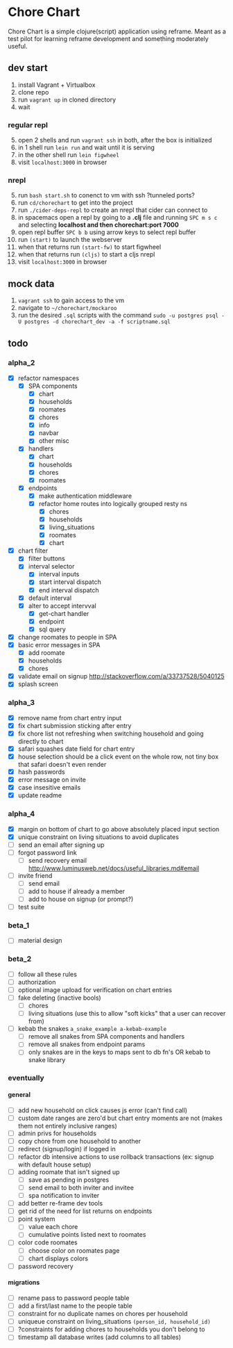 # Chore Chart
Chore Chart is a simple clojure(script) application using reframe. Meant as a test pilot for learning reframe development and something moderately useful.

## dev start
1. install Vagrant + Virtualbox 
2. clone repo
3. run `vagrant up` in cloned directory
4. wait

### regular repl  
5. open 2 shells and run `vagrant ssh` in both, after the box is initialized  
6. in 1 shell run `lein run` and wait until it is serving  
7. in the other shell run `lein figwheel`  
8. visit `localhost:3000` in browser  

### nrepl  
5. run `bash start.sh` to conenct to vm with ssh ?tunneled ports?  
6. run `cd/chorechart` to get into the project  
7. run `./cider-deps-repl` to create an nrepl that cider can connect to  
8. in spacemacs open a repl by going to a **.clj** file and running `SPC m s c` and selecting **localhost and  then chorechart:port 7000**  
9. open repl buffer `SPC b b` using arrow keys to select repl buffer  
10. run `(start)` to launch the webserver  
11. when that returns run `(start-fw)` to start figwheel  
12. when that returns run `(cljs)` to start a cljs nrepl  
13. visit `localhost:3000` in browser  

## mock data

1. `vagrant ssh` to gain access to the vm  
2. navigate to `~/chorechart/mockaroo`  
3. run the desired `.sql` scripts with the command `sudo -u postgres psql -U postgres -d chorechart_dev -a -f scriptname.sql`  

## todo

### alpha_2
- [x] refactor namespaces
  - [x] SPA components
    - [x] chart
    - [x] households
    - [x] roomates
    - [x] chores
    - [x] info
    - [x] navbar
    - [x] other misc
  - [x] handlers
    - [x] chart
    - [x] households
    - [x] chores
    - [x] roomates
  - [x] endpoints
    - [x] make authentication middleware
    - [x] refactor home routes into logically grouped resty ns
      - [x] chores
      - [x] households
      - [x] living_situations
      - [x] roomates
      - [x] chart
- [x] chart filter
  - [x] filter buttons
  - [x] interval selector
    - [x] interval inputs
    - [x] start interval dispatch
    - [x] end interval dispatch
  - [x] default interval 
  - [x] alter to accept intervval
    - [x] get-chart handler
    - [x] endpoint
    - [x] sql query 
- [x] change roomates to people in SPA
- [x] basic error messages in SPA
  - [x] add roomate
  - [x] households
  - [x] chores
- [x] validate email on signup http://stackoverflow.com/a/33737528/5040125 
- [x] splash screen
  
### alpha_3
- [x] remove name from chart entry input
- [x] fix chart submission sticking after entry
- [x] fix chore list not refreshing when switching household and going directly to chart
- [x] safari squashes date field for chart entry
- [x] house selection should be a click event on the whole row, not tiny box that safari doesn't even render
- [x] hash passwords
- [x] error message on invite
- [x] case insesitive emails
- [x] update readme

### alpha_4
- [x] margin on bottom of chart to go above absolutely placed input section
- [x] unique constraint on living situations to avoid duplicates
- [ ] send an email after signing up
- [ ] forgot password link
    - [ ] send recovery email http://www.luminusweb.net/docs/useful_libraries.md#email 
- [ ] invite friend
    - [ ] send email
    - [ ] add to house if already a member
    - [ ] add to house on signup (or prompt?)
- [ ] test suite

### beta_1
- [ ] material design

### beta_2
- [ ] follow all these rules
- [ ] authorization
- [ ] optional image upload for verification on chart entries
- [ ] fake deleting (inactive bools)
  - [ ] chores
  - [ ] living situations (use this to allow "soft kicks" that a user can recover from)
- [ ] kebab the snakes `a_snake_example a-kebab-example`
  - [ ] remove all snakes from SPA components and handlers
  - [ ] remove all snakes from endpoint params
  - [ ] only snakes are in the keys to maps sent to db fn's OR kebab to snake library

### eventually
#### general
- [ ] add new household on click causes js error (can't find call)
- [ ] custom date ranges are zero'd but chart entry moments are not (makes them not entirely inclusive ranges)
- [ ] admin privs for households
- [ ] copy chore from one household to another
- [ ] redirect (signup/login) if logged in
- [ ] refactor db intensive actions to use rollback transactions (ex: signup with default house setup)
- [ ] adding roomate that isn't signed up
  - [ ] save as pending in postgres
  - [ ] send email to both inviter and invitee
  - [ ] spa notification to inviter
- [ ] add better re-frame dev tools
- [ ] get rid of the need for list returns on endpoints
- [ ] point system
  - [ ] value each chore
  - [ ] cumulative points listed next to roomates
- [ ] color code roomates
  - [ ] choose color on roomates page
  - [ ] chart displays colors
- [ ] password recovery
#### migrations
- [ ] rename pass to password people table
- [ ] add a first/last name to the people table
- [ ] constraint for no duplicate names on chores per household
- [ ] uniqueue constraint on living_situations `(person_id, household_id)`
- [ ] ?constraints for adding chores to households you don't belong to
- [ ] timestamp all database writes (add columns to all tables)
